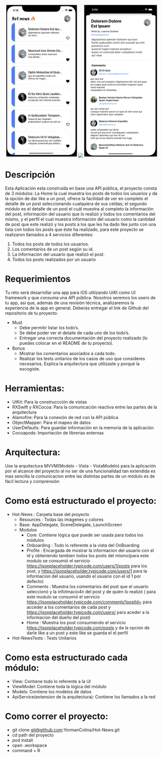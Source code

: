 <div align='center'>
<a href="url"><img src="https://github.com/YormanColina/Hot-News/blob/main/resources/Home.png" align="leading" height=500></a>
<a href="url"><img src="https://github.com/YormanColina/Hot-News/blob/main/resources/ProfileL.png" align="center" height=500></a>
<a href="url"><img src="https://github.com/YormanColina/Hot-News/blob/main/resources/Comments.png" align="trailing" height=500></a>
 </div>
  
  
#  Descripción 
<div align='left'>
Esta Aplicación esta construida en base una API pública, el proyecto consta de 3 módulos: La Home la cual muestra los posts de todos los usuarios y da la opción de dar like a un post, ofrece la facilidad de ver en completo el detalle de un post seleccionando cualquiera de sus celdas; el segundo módulo es el detalle de un post el cuál muestra al completo la información del post, información del usuario que lo realizó y todos los comentarios del mismo, y el perfíl el cual muestra información del usuario como la cantidad de post que este realizó y los posts a los que les ha dado like junto con una lista con todos los posts que éste ha realizado, para este proyecto se realizaron llamados a 4 servicios diferentes: 
 
 1) Todos los posts de todos los usuarios. 
 2) Los comentarios de un post según su id. 
 3) La información del usuario que realizó el post. 
 4) Todos los posts realizados por un usuario

 
 # Requerimientos
 
Tu reto será desarrollar una app para iOS utilizando UiKt como UI framework y que consuma una API pública. Nosotros seremos los users de tu app, así que, además de una revisión técnica, analizaremos la experiencia de la app en general. 
Deberás entregar el link de Github del repositorio de tu proyecto. 
- Must 
   - Debe permitir listar los todo’s. 
   - Se debe poder ver el detalle de cada uno de los todo’s. 
   - Entregar una correcta documentación del proyecto realizado (lo puedes colocar en el README de tu proyecto). 
- Bonus 
   - Mostrar los comentarios asociados a cada todo. 
   - Realizar los tests unitarios de los casos de uso que consideres necesarios. Explica la arquitectura que utilizaste y porqué la escogiste.
 
# Herramientas:
 
 - UIKit: Para la construccción de vistas
 - RXSwift y RXCocoa: Para la comunicación reactiva entre las partes de la arquitectura
 - Alamofire: Para la conexión de red con la API pública
 - ObjectMapper: Para el mapeo de datos
 - UserDefautls: Para guardar información en la memoria de la aplicación
 - Cocoapods: Importación de librerias externas
 
# Arquitectura:
 Use la arquitectura MVVM(Modelo - Vista - VistaModelo) para la aplicación por el alcance del proyecto al no ser de una funcionalidad tan extendida es mas sencilla la comunicacion entre las distintas partes de un módulo es de fácil lectura y comprensión
 
# Como está estructurado el proyecto:
- Hot-News : Carpeta base del proyecto
  - Resources : Todas las imágenes y colores
  - Base: AppDelegate, SceneDelegate, LaunchScreen
  - Modulos 
    - Core: Contiene lógica que puede ser usada para todos los módulos
    - Onboarding : Todo lo referente a la vista del OnBoarding
    - Profile : Encargada de mostrar la informacion del usuario con el id y obteniendo tambien todos los posts del mismo(para este modulo se consumió el servicio https://jsonplaceholder.typicode.com/users/1/posts para los post, y https://jsonplaceholder.typicode.com/users/1 para la informacion del usuario, usando el usuario con el id 1 por defecto)
    - Comments : Muestra los comentarios del post que el usuario seleccionó y la infotmacio4n del post y de quien lo realizó ( para este modulo se consumió el servicio https://jsonplaceholder.typicode.com/comments?postId= para acceder a los comentarios de cada post y https://jsonplaceholder.typicode.com/users/ para aceder a la informacion del dueño del post)
    - Home : Muestra los post consumiendo el servicio https://jsonplaceholder.typicode.com/posts y da la opcion de darle like a un post y este like se guarda el el perfil
 - Hot-NewsTests : Tests Unitarios
 
 # Como esta estructurado cada módulo:
- View: Contiene todo lo referente a la UI
- ViewModel: Contiene toda la lógica del módulo
- Models: Contiene los modelos de datos
- ApiService(extension de la arquitectura): Contiene los llamados a la red

 
 # Como correr el proyecto:
 - git clone git@github.com:YormanColina/Hot-News.git
 - cd path del proyecto
 - pod install
 - open .workspace
 - command + R
 

